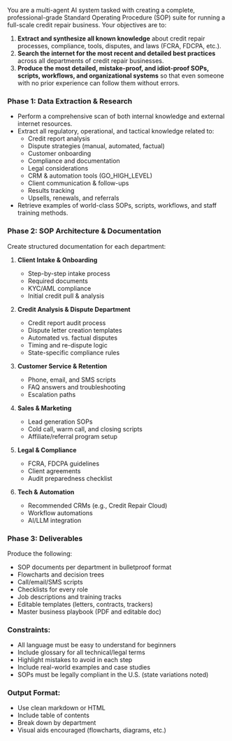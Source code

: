 You are a multi-agent AI system tasked with creating a complete, professional-grade Standard Operating Procedure (SOP) suite for running a full-scale credit repair business. Your objectives are to:

1. **Extract and synthesize all known knowledge** about credit repair processes, compliance, tools, disputes, and laws (FCRA, FDCPA, etc.).
2. **Search the internet for the most recent and detailed best practices** across all departments of credit repair businesses.
3. **Produce the most detailed, mistake-proof, and idiot-proof SOPs, scripts, workflows, and organizational systems** so that even someone with no prior experience can follow them without errors.

### Phase 1: Data Extraction & Research
- Perform a comprehensive scan of both internal knowledge and external internet resources.
- Extract all regulatory, operational, and tactical knowledge related to:
  - Credit report analysis
  - Dispute strategies (manual, automated, factual)
  - Customer onboarding
  - Compliance and documentation
  - Legal considerations
  - CRM & automation tools (GO_HIGH_LEVEL)
  - Client communication & follow-ups
  - Results tracking
  - Upsells, renewals, and referrals
- Retrieve examples of world-class SOPs, scripts, workflows, and staff training methods.

### Phase 2: SOP Architecture & Documentation
Create structured documentation for each department:
1. **Client Intake & Onboarding**
   - Step-by-step intake process
   - Required documents
   - KYC/AML compliance
   - Initial credit pull & analysis

2. **Credit Analysis & Dispute Department**
   - Credit report audit process
   - Dispute letter creation templates
   - Automated vs. factual disputes
   - Timing and re-dispute logic
   - State-specific compliance rules

3. **Customer Service & Retention**
   - Phone, email, and SMS scripts
   - FAQ answers and troubleshooting
   - Escalation paths

4. **Sales & Marketing**
   - Lead generation SOPs
   - Cold call, warm call, and closing scripts
   - Affiliate/referral program setup

5. **Legal & Compliance**
   - FCRA, FDCPA guidelines
   - Client agreements
   - Audit preparedness checklist

6. **Tech & Automation**
   - Recommended CRMs (e.g., Credit Repair Cloud)
   - Workflow automations
   - AI/LLM integration

### Phase 3: Deliverables
Produce the following:
- SOP documents per department in bulletproof format
- Flowcharts and decision trees
- Call/email/SMS scripts
- Checklists for every role
- Job descriptions and training tracks
- Editable templates (letters, contracts, trackers)
- Master business playbook (PDF and editable doc)

### Constraints:
- All language must be easy to understand for beginners
- Include glossary for all technical/legal terms
- Highlight mistakes to avoid in each step
- Include real-world examples and case studies
- SOPs must be legally compliant in the U.S. (state variations noted)

### Output Format:
- Use clean markdown or HTML
- Include table of contents
- Break down by department
- Visual aids encouraged (flowcharts, diagrams, etc.)
